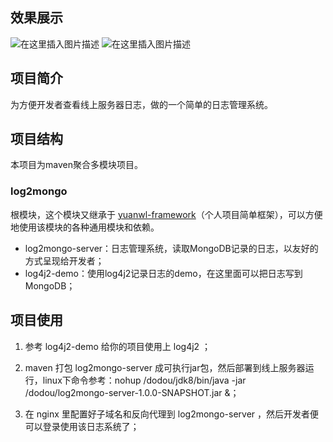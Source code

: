 ## 效果展示
![在这里插入图片描述](https://img-blog.csdnimg.cn/20190530140016156.png?x-oss-process=image/watermark,type_ZmFuZ3poZW5naGVpdGk,shadow_10,text_aHR0cHM6Ly9ibG9nLmNzZG4ubmV0L3FxXzM0ODQ1Mzk0,size_16,color_FFFFFF,t_70)
![在这里插入图片描述](https://img-blog.csdnimg.cn/20190530140053726.png?x-oss-process=image/watermark,type_ZmFuZ3poZW5naGVpdGk,shadow_10,text_aHR0cHM6Ly9ibG9nLmNzZG4ubmV0L3FxXzM0ODQ1Mzk0,size_16,color_FFFFFF,t_70)
## 项目简介

为方便开发者查看线上服务器日志，做的一个简单的日志管理系统。

## 项目结构

本项目为maven聚合多模块项目。

### log2mongo

根模块，这个模块又继承于 [yuanwl-framework](https://github.com/MRLEILOVE/framework-parent.git)（个人项目简单框架），可以方便地使用该模块的各种通用模块和依赖。

- log2mongo-server：日志管理系统，读取MongoDB记录的日志，以友好的方式呈现给开发者；
- log4j2-demo：使用log4j2记录日志的demo，在这里面可以把日志写到MongoDB；

## 项目使用

1. 参考 log4j2-demo 给你的项目使用上 log4j2 ；

2. maven 打包 log2mongo-server 成可执行jar包，然后部署到线上服务器运行，linux下命令参考：nohup /dodou/jdk8/bin/java -jar /dodou/log2mongo-server-1.0.0-SNAPSHOT.jar &；

3. 在 nginx 里配置好子域名和反向代理到 log2mongo-server ，然后开发者便可以登录使用该日志系统了；
